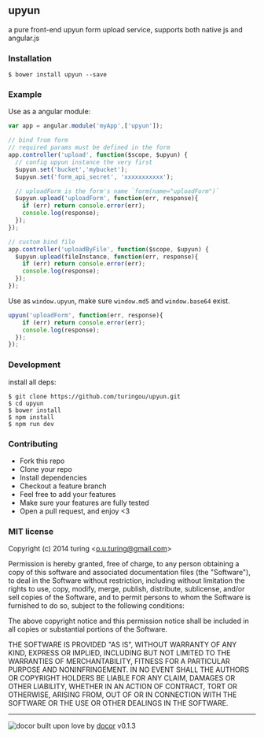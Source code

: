 ## upyun 

a pure front-end upyun form upload service, supports both native js and angular.js

### Installation
````
$ bower install upyun --save
````

### Example
Use as a angular module:
```javascript
var app = angular.module('myApp',['upyun']);

// bind from form
// required params must be defined in the form
app.controller('upload', function($scope, $upyun) {
  // config upyun instance the very first
  $upyun.set('bucket','mybucket');
  $upyun.set('form_api_secret', 'xxxxxxxxxxx');

  // uploadForm is the form's name `form(name="uploadForm")`
  $upyun.upload('uploadForm', function(err, response){
    if (err) return console.error(err);
    console.log(response);
  });
});

// custom bind file
app.controller('uploadByFile', function($scope, $upyun) {
  $upyun.upload(fileInstance, function(err, response){
    if (err) return console.error(err);
    console.log(response);
  });
});
```

Use as `window.upyun`, make sure `window.md5` and `window.base64` exist.
```javascript
upyun('uploadForm', function(err, response){
    if (err) return console.error(err);
    console.log(response);
  });
});
```

### Development
install all deps:
```
$ git clone https://github.com/turingou/upyun.git
$ cd upyun
$ bower install 
$ npm install
$ npm run dev
```

### Contributing
- Fork this repo
- Clone your repo
- Install dependencies
- Checkout a feature branch
- Feel free to add your features
- Make sure your features are fully tested
- Open a pull request, and enjoy <3

### MIT license
Copyright (c) 2014 turing &lt;o.u.turing@gmail.com&gt;

Permission is hereby granted, free of charge, to any person obtaining a copy
of this software and associated documentation files (the &quot;Software&quot;), to deal
in the Software without restriction, including without limitation the rights
to use, copy, modify, merge, publish, distribute, sublicense, and/or sell
copies of the Software, and to permit persons to whom the Software is
furnished to do so, subject to the following conditions:

The above copyright notice and this permission notice shall be included in
all copies or substantial portions of the Software.

THE SOFTWARE IS PROVIDED &quot;AS IS&quot;, WITHOUT WARRANTY OF ANY KIND, EXPRESS OR
IMPLIED, INCLUDING BUT NOT LIMITED TO THE WARRANTIES OF MERCHANTABILITY,
FITNESS FOR A PARTICULAR PURPOSE AND NONINFRINGEMENT. IN NO EVENT SHALL THE
AUTHORS OR COPYRIGHT HOLDERS BE LIABLE FOR ANY CLAIM, DAMAGES OR OTHER
LIABILITY, WHETHER IN AN ACTION OF CONTRACT, TORT OR OTHERWISE, ARISING FROM,
OUT OF OR IN CONNECTION WITH THE SOFTWARE OR THE USE OR OTHER DEALINGS IN
THE SOFTWARE.

---
![docor](https://cdn1.iconfinder.com/data/icons/windows8_icons_iconpharm/26/doctor.png)
built upon love by [docor](https://github.com/turingou/docor.git) v0.1.3